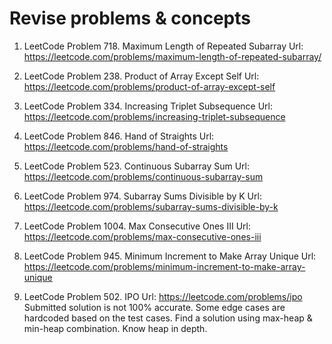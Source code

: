 # Revise problems & concepts
1. LeetCode Problem 718. Maximum Length of Repeated Subarray
Url: https://leetcode.com/problems/maximum-length-of-repeated-subarray/

2. LeetCode Problem 238. Product of Array Except Self
Url: https://leetcode.com/problems/product-of-array-except-self

3. LeetCode Problem 334. Increasing Triplet Subsequence
Url: https://leetcode.com/problems/increasing-triplet-subsequence

4. LeetCode Problem 846. Hand of Straights
Url: https://leetcode.com/problems/hand-of-straights

5. LeetCode Problem 523. Continuous Subarray Sum
Url: https://leetcode.com/problems/continuous-subarray-sum

6. LeetCode Problem 974. Subarray Sums Divisible by K
Url: https://leetcode.com/problems/subarray-sums-divisible-by-k

7. LeetCode Problem 1004. Max Consecutive Ones III
Url: https://leetcode.com/problems/max-consecutive-ones-iii

8. LeetCode Problem 945. Minimum Increment to Make Array Unique
Url: https://leetcode.com/problems/minimum-increment-to-make-array-unique

9. LeetCode Problem 502. IPO
Url: https://leetcode.com/problems/ipo
Submitted solution is not 100% accurate. Some edge cases are hardcoded based on the test cases. Find a solution using max-heap & min-heap combination. Know heap in depth.